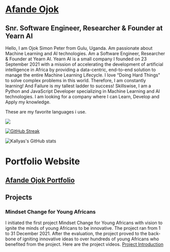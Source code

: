 # [Afande Ojok](https://afandeojok.tech/)
## Snr. Software Engineer, Researcher & Founder at Yearn AI

Hello, I am Ojok Simon Peter from Gulu, Uganda. Am passionate about Machine Learning and AI technologies. Am a Software Engineer, Researcher & Founder at Yearn AI. Yearn AI is a small company I founded on 23 September 2021 with a mission of accelerating the development of artificial intelligence in Africa by providing a data-centric, end-to-end solution to manage the entire Machine Learning Lifecycle. I love “Doing Hard Things” to solve complex problems in this world. Therefore, I am constantly learning! And Failure is my tallest ladder to success! Skillswise, I am a Python and JavaScript Developer specializing in Machine Learning and AI technologies. I am looking for a company where I can Learn, Develop and Apply my knowledge.

These are my favorite languages i use.


<img src="https://github-readme-stats.vercel.app/api/top-langs/?username=Jokmonsimon&layout=compact&theme=gotham&hide=&langs_count=10%22%20width=%22250%22%20alt=%22Python%22%20style=%22vertical-align:top;%20margin:4px;%20width:100%%22" >

[![GitHub Streak](https://github-readme-streak-stats.herokuapp.com?user=Jokmonsimon&theme=nord&hide_border=true)](https://git.io/streak-stats)

![Kallyas's GitHub stats](https://github-readme-stats.vercel.app/api?username=Jokmonsimon&count_private=true&theme=nord&hide_border=true)


# Portfolio Website
## [Afande Ojok Portfolio](https://afandeojok.tech/)

## Projects
### Mindset Change for Young Africans
I initiated the first project Mindset Change for Young Africans with vision to ignite the minds of young Africans to be innovative. The project ran from 1 to 31 December 2021. After the evaluation, the project proved to the back-bone of igniting innovative ideas to over hundreds of young Africans who benefited from the project. Here are the project videos.
[Project Introduction](https://youtu.be/DKxWGMIbOCY?list=PLJVUP94CJbF2TZFixEzL3AmDdXomLPMmO)


<!---
Jokmonsimon/Jokmonsimon is a ✨ special ✨ repository because its `README.md` (this file) appears on your GitHub profile.
You can click the Preview link to take a look at your changes.
--->
